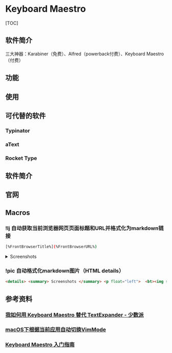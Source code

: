 # Keyboard Maestro

[TOC]



## 软件简介

三大神器：Karabiner（免费）、Alfred（powerback付费）、Keyboard Maestro（付费）

## 功能

## 使用

## 可代替的软件

### Typinator

### aText

### Rocket Type
## 软件简介

## 官网


## Macros

### !lj 自动获取当前浏览器网页页面标题和URL并格式化为markdown链接

```bash
[%FrontBrowserTitle%](%FrontBrowserURL%)
```



<details> <summary> Screenshots </summary> <p float="left">  <bt><img src='' />  </p></details> 

### !pic 自动格式化markdown图片（HTML details）

```html
<details> <summary> Screenshots </summary> <p float="left">  <bt><img src='%CurrentClipboard%' />  </p></details> 
```



## 参考资料

### [我如何用 Keyboard Maestro 替代 TextExpander - 少数派](https://sspai.com/post/39495)

### [macOS下根据当前应用自动切换VimMode](https://www.jianshu.com/p/bdfedfe3d15a)

### [Keyboard Maestro 入门指南](https://sspai.com/post/36442)

